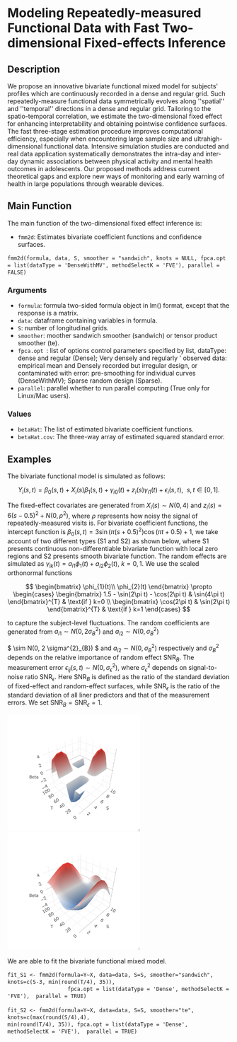 # Modeling Repeatedly-measured Functional Data with Fast Two-dimensional Fixed-effects Inference

## Description
We propose an innovative bivariate functional mixed model for subjects' profiles which are continuously recorded in a dense and regular grid. Such repeatedly-measure functional data symmetrically evolves along ''spatial'' and ''temporal'' directions in a dense and regular grid. Tailoring to the spatio-temporal correlation, we estimate the two-dimensional fixed effect for enhancing interpretability and obtaining pointwise confidence surfaces. The fast three-stage estimation procedure improves computational efficiency, especially when encountering large sample size and ultrahigh-dimensional functional data. Intensive simulation studies are conducted and real data application systematically demonstrates the intra-day and inter-day dynamic associations between physical activity and mental health outcomes in adolescents. Our proposed methods address current theoretical gaps and explore new ways of monitoring and early warning of health in large populations through wearable devices.


## Main Function
The main function of the two-dimensional fixed effect inference is: 

* `fmm2d`: Estimates bivariate coefficient functions and confidence surfaces.

```
fmm2d(formula, data, S, smoother = "sandwich", knots = NULL, fpca.opt = list(dataType = 'DenseWithMV', methodSelectK = 'FVE'), parallel = FALSE)
``` 

### Arguments 
* `formula`: formula two-sided formula object in lm() format, except that the response is a matrix.
* `data`:  dataframe containing variables in formula.
* `S`: number of longitudinal grids.
* `smoother`: moother sandwich smoother (sandwich) or tensor product smoother (te).
* `fpca.opt `: list of options control parameters specified by list, dataType: dense and regular (Dense); Very densely and regularly ' observed data: empirical mean and Densely recorded but irregular design, or contaminated with error: pre-smoothing for individual curves (DenseWithMV); Sparse random design (Sparse).
* `parallel`: parallel whether to run parallel computing (True only for Linux/Mac users).

### Values
* `betaHat`: The list of estimated bivariate coefficient functions.
* `betaHat.cov`: The three-way array of estimated squared standard error. 

## Examples

The bivariate functional model is simulated as follows:

$$Y_{i}(s,t) = \beta_{0}(s,t) + X_{i}(s)\beta_{1}(s,t) + \gamma_{i0}(t) + z_{i}(s)\gamma_{i1}(t) + \epsilon_{i}(s, t), \ \ s, t \in [0, 1].$$

The fixed-effect covariates are generated from $X_{i}(s) \sim N(0, 4)$ and $z_{i}(s) = 6(s-0.5)^{2} + N(0,\rho^{2})$, where $\rho$ represents how noisy the signal of repeatedly-measured visits is. For bivariate coefficient functions, the intercept function is  $\beta_{0}(s,t) = 3\sin(\pi(s+0.5)^{2})\cos(\pi t+0.5) + 1$, we take account of two different types (S1 and S2) as shown below, where S1 presents continuous non-differentiable bivariate function with local zero regions and S2 presents smooth bivariate function. The random effects are simulated as $\gamma_{ik}(t) = a_{i1}\phi_{1}(t) + a_{i2}\phi_{2}(t)$, $k=0,1$. We use the scaled orthonormal functions

$$
\begin{bmatrix}
\phi_{1}(t)\\
\phi_{2}(t)
\end{bmatrix}
\propto
\begin{cases}
\begin{bmatrix}
1.5 - \sin(2\pi t) - \cos(2\pi t) & \sin(4\pi t)
\end{bmatrix}^{T} & \text{if } k=0 \\
\begin{bmatrix}
\cos(2\pi t) & \sin(2\pi t) 
\end{bmatrix}^{T}  & \text{if } k=1
\end{cases}
$$

to capture the subject-level fluctuations. The random coefficients are generated from $a_{i1} \sim N(0, 2\sigma^{2}_{B})$ and $a_{i2} \sim N(0, \sigma^{2}_{B})$


$ \sim N(0, 2 \sigma^{2}_{B}) $ and $a_{i2} \sim N(0, \sigma^{2}_{B})$ respectively and $\sigma^{2}_{B}$ depends on the relative importance of random effect $\text{SNR}_{B}$. The measurement error $\epsilon_{ij}(s,t) \sim N(0, \sigma_{\epsilon}^{2})$, where $\sigma_{\epsilon}^{2}$ depends on signal-to-noise ratio $\text{SNR}_{\epsilon}$. Here $\text{SNR}_{B}$ is defined as the ratio of the standard deviation of fixed-effect and random-effect surfaces, while $\text{SNR}_{\epsilon}$ is the ratio of the standard deviation of all liner predictors and that of the measurement errors. We set $\text{SNR}_{B} = \text{SNR}_{\epsilon} = 1$.


<p float="left">
  <img src="https://github.com/Cheng-0621/2DFMM/blob/main/3Dbeta_trueS1.jpeg" width="300" /> 
  <img src="https://github.com/Cheng-0621/2DFMM/blob/main/3Dbeta_trueS2.jpeg" width="300" />
</p>


We are able to fit the bivariate functional mixed model. 

```  
fit_S1 <- fmm2d(formula=Y~X, data=data, S=S, smoother="sandwich", knots=c(S-3, min(round(T/4), 35)),
                   fpca.opt = list(dataType = 'Dense', methodSelectK = 'FVE'),  parallel = TRUE)
 
fit_S2 <- fmm2d(formula=Y~X, data=data, S=S, smoother="te", knots=c(max(round(S/4),4),
min(round(T/4), 35)), fpca.opt = list(dataType = 'Dense', methodSelectK = 'FVE'),  parallel = TRUE)

```
